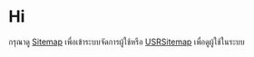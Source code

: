 # Hi
กรุณาดู [Sitemap](https://github.com/ChayapholSmile/Users) เพื่อเข้าระบบจัดการผู้ใช้หรือ [USRSitemap](https://chayapholsmile.github.io/users/USRSitemap) เพื่อดูผู้ใช้ในระบบ
